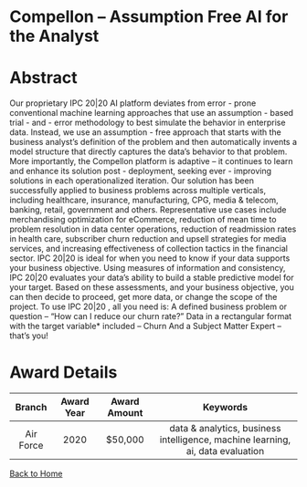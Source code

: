 
Compellon – Assumption Free AI for the Analyst
==============================================

# Abstract


Our proprietary IPC 20|20 AI platform deviates from error - prone conventional machine learning approaches that use an assumption - based trial - and - error methodology to best simulate the behavior in enterprise data. Instead, we use an assumption - free approach that starts with the business analyst’s definition of the problem and then automatically invents a model structure that directly captures the data’s behavior to that problem. More importantly, the Compellon platform is adaptive – it continues to learn and enhance its solution post - deployment, seeking ever - improving solutions in each operationalized iteration. Our solution has been successfully applied to business problems across multiple verticals, including healthcare, insurance, manufacturing, CPG, media & telecom, banking, retail, government and others. Representative use cases include merchandising optimization for eCommerce, reduction of mean time to problem resolution in data center operations, reduction of readmission rates in health care, subscriber churn reduction and upsell strategies for media services, and increasing effectiveness of collection tactics in the financial sector. IPC 20|20 is ideal for when you need to know if your data supports your business objective. Using measures of information and consistency, IPC 20|20 evaluates your data’s ability to build a stable predictive model for your target. Based on these assessments, and your business objective, you can then decide to proceed, get more data, or change the scope of the project. To use IPC 20|20 , all you need is: A defined business problem or question – “How can I reduce our churn rate?” Data in a rectangular format with the target variable* included – Churn And a Subject Matter Expert – that’s you!  

# Award Details

|Branch|Award Year|Award Amount|Keywords|
| :---: | :---: | :---: | :---: |
|Air Force|2020|$50,000|data & analytics, business intelligence, machine learning, ai, data evaluation|
  
  


[Back to Home](https://github.com/chrischow/dod_sbir_awards/DJ/#1710)